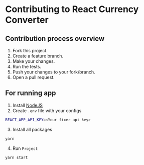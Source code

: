 # Contributing to React Currency Converter

## Contribution process overview

1. Fork this project.
2. Create a feature branch.
3. Make your changes.
4. Run the tests.
5. Push your changes to your fork/branch.
6. Open a pull request.

## For running app
1) Install [NodeJS](https://nodejs.org/uk/)
2) Create `.env` file with your configs
```sh
REACT_APP_API_KEY=<Your fixer api key>
```
3) Install all packages
```sh
yarn
```
4) Run `Project`
```sh
yarn start
```
